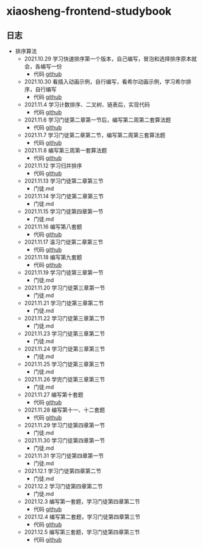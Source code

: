 # xiaosheng-frontend-studybook

## 日志

- 排序算法
  - 2021.10.29 学习快速排序第一个版本，自己编写，冒泡和选择排序原本就会，各编写一份
    - 代码 [github]()
  - 2021.10.30 看插入动画示例，自行编写，看希尔动画示例，学习希尔排序，自行编写
    - 代码 [github]()
  - 2021.11.4 学习计数排序、二叉树、链表后，实现代码
    - 代码 [github]()
  - 2021.11.6 学习门徒第二章第一节后，编写第二周第二套算法题
    - 代码 [github]()
  - 2021.11.7 学习门徒第二章第二节，编写第二周第三套算法题
    - 代码 [github]()
  - 2021.11.8 编写第三周第一套算法题
    - 代码 [github]()
  - 2021.11.12 学习归并排序
    - 代码 [github]()
  - 2021.11.13 学习门徒第二章第三节
    - 门徒.md
  - 2021.11.14 学习门徒第二章第三节
    - 门徒.md
  - 2021.11.15 学习门徒第四章第一节
    - 门徒.md
  - 2021.11.16 编写第八套题
    - 代码 [github]()
  - 2021.11.17 温习门徒第二章第三节
    - 代码 [github]()
  - 2021.11.18 编写第九套题
    - 代码 [github]()
  - 2021.11.19 学习门徒第三章第一节
    - 门徒.md
  - 2021.11.20 学习门徒第三章第一节
    - 门徒.md
  - 2021.11.21 学习门徒第三章第二节
    - 门徒.md
  - 2021.11.22 学习门徒第三章第二节
    - 门徒.md
  - 2021.11.23 学习门徒第三章第二节
    - 门徒.md
  - 2021.11.24 学习门徒第三章第三节
    - 门徒.md
  - 2021.11.25 学习门徒第三章第三节
    - 门徒.md
  - 2021.11.26 学完门徒第三章第三节
    - 门徒.md
  - 2021.11.27 编写第十套题
    - 代码 [github]()
  - 2021.11.28 编写第十一、十二套题
    - 代码 [github]()
  - 2021.11.29 学习门徒第四章第一节
    - 门徒.md
  - 2021.11.30 学习门徒第四章第一节
    - 门徒.md
  - 2021.11.31 学习门徒第四章第一节
    - 门徒.md
  - 2021.12.1 学习门徒第四章第二节
    - 门徒.md
  - 2021.12.2 学习门徒第四章第二节
    - 门徒.md
  - 2021.12.3 编写第一套题，学习门徒第四章第二节
    - 代码 [github]()
  - 2021.12.4 编写第二套题，学习门徒第四章第三节
    - 代码 [github]()
  - 2021.12.5 编写第三套题，学习门徒第四章第三节
    - 代码 [github]()
